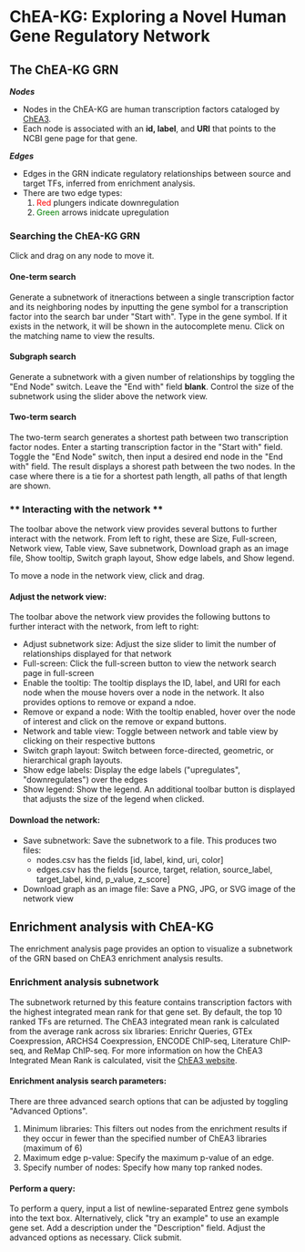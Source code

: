 # ChEA-KG: Exploring a Novel Human Gene Regulatory Network

## **The ChEA-KG GRN**
***Nodes***
* Nodes in the ChEA-KG are human transcription factors cataloged by [ChEA3](https://maayanlab.cloud/chea3/). 
* Each node is associated with an **id, label**, and **URI** that points to the NCBI gene page for that gene.

***Edges***
* Edges in the GRN indicate regulatory relationships between source and target TFs, inferred from enrichment analysis.  
* There are two edge types: 
    1. <span style="color: red;">Red</span> plungers indicate downregulation
    2. <span style="color: green;">Green</span> arrows inidcate upregulation

### **Searching the ChEA-KG GRN**
Click and drag on any node to move it. 

#### One-term search
Generate a subnetwork of itneractions between a single transcription factor and its neighboring nodes by inputting the gene symbol for a transcription factor into the search bar under "Start with". Type in the gene symbol. If it exists in the network, it will be shown in the autocomplete menu. Click on the matching name to view the results. 

#### Subgraph search
Generate a subnetwork with a given number of relationships by toggling the "End Node" switch. Leave the "End with" field **blank**. Control the size of the subnetwork using the slider above the network view. 

#### Two-term search
The two-term search generates a shortest path between two transcription factor nodes. Enter a starting transcription factor in the "Start with" field. Toggle the "End Node" switch, then input a desired end node in the "End with" field. The result displays a shorest path between the two nodes. In the case where there is a tie for a shortest path length, all paths of that length are shown. 

### ** Interacting with the network ** 
The toolbar above the network view provides several buttons to further interact with the network. From left to right, these are Size, Full-screen, Network view, Table view, Save subnetwork, Download graph as an image file, Show tooltip, Switch graph layout, Show edge labels, and Show legend.  

To move a node in the network view, click and drag. 

#### Adjust the network view:
The toolbar above the network view provides the following buttons to further interact with the network, from left to right: 
* Adjust subnetwork size: Adjust the size slider to limit the number of relationships displayed for that network
* Full-screen: Click the full-screen button to view the network search page in full-screen
* Enable the tooltip: The tooltip displays the ID, label, and URI for each node when the mouse hovers over a node in the network. It also provides options to remove or expand a ndoe.  
* Remove or expand a node: With the tooltip enabled, hover over the node of interest and click on the remove or expand buttons. 
* Network and table view: Toggle between network and table view by clicking on their respective buttons
* Switch graph layout: Switch between force-directed, geometric, or hierarchical graph layouts. 
* Show edge labels: Display the edge labels ("upregulates", "downregulates") over the edges
* Show legend: Show the legend. An additional toolbar button is displayed that adjusts the size of the legend when clicked. 

#### Download the network: 
* Save subnetwork: Save the subnetwork to a file. This produces two files: 
    - nodes.csv has the fields [id, label, kind, uri, color]
    - edges.csv has the  fields [source, target, relation, source_label, target_label, kind, p_value, z_score]
* Download graph as an image file: Save a PNG, JPG, or SVG image of the network view

## **Enrichment analysis with ChEA-KG**
The enrichment analysis page provides an option to visualize a subnetwork of the GRN based on ChEA3 enrichment analysis results. 

### Enrichment analysis subnetwork
The subnetwork returned by this feature contains transcription factors with the highest integrated mean rank for that gene set. By default, the top 10 ranked TFs are returned. The ChEA3 integrated mean rank is calculated from the average rank across six libraries: Enrichr Queries, GTEx Coexpression, ARCHS4 Coexpression, ENCODE ChIP-seq, Literature ChIP-seq, and ReMap ChIP-seq. For more information on how the ChEA3 Integrated Mean Rank is calculated, visit the [ChEA3 website](https://maayanlab.cloud/chea3/). 

#### Enrichment analysis search parameters:
There are three advanced search options that can be adjusted by toggling "Advanced Options". 
1. Minimum libraries: This filters out nodes from the enrichment results if they occur in fewer than the specified number of ChEA3 libraries (maximum of 6)
2. Maximum edge p-value: Specify the maximum p-value of an edge. 
3. Specify number of nodes: Specify how many top ranked nodes. 

#### Perform a query:
To perform a query, input a list of newline-separated Entrez gene symbols into the text box. Alternatively, click "try an example" to use an example gene set. Add a description under the "Description" field. Adjust the advanced options as necessary. Click submit. 